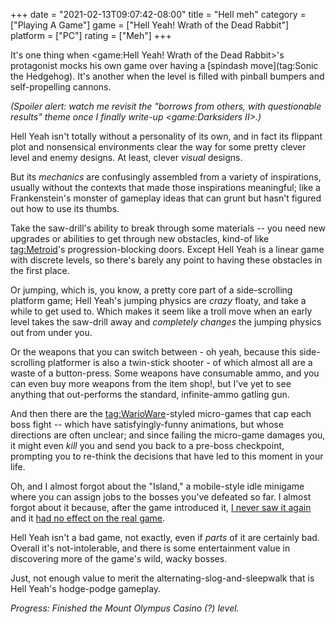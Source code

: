 +++
date = "2021-02-13T09:07:42-08:00"
title = "Hell meh"
category = ["Playing A Game"]
game = ["Hell Yeah! Wrath of the Dead Rabbit"]
platform = ["PC"]
rating = ["Meh"]
+++

It's one thing when <game:Hell Yeah! Wrath of the Dead Rabbit>'s protagonist mocks his own game over having a [spindash move](tag:Sonic the Hedgehog).  It's another when the level is filled with pinball bumpers and self-propelling cannons.

<i>(Spoiler alert: watch me revisit the "borrows from others, with questionable results" theme once I finally write-up <game:Darksiders II>.)</i>

Hell Yeah isn't totally without a personality of its own, and in fact its flippant plot and nonsensical environments clear the way for some pretty clever level and enemy designs.  At least, clever <i>visual</i> designs.

But its <i>mechanics</i> are confusingly assembled from a variety of inspirations, usually without the contexts that made those inspirations meaningful; like a Frankenstein's monster of gameplay ideas that can grunt but hasn't figured out how to use its thumbs.

Take the saw-drill's ability to break through some materials -- you need new upgrades or abilities to get through new obstacles, kind-of like <tag:Metroid>'s progression-blocking doors.  Except Hell Yeah is a linear game with discrete levels, so there's barely any point to having these obstacles in the first place.

Or jumping, which is, you know, a pretty core part of a side-scrolling platform game; Hell Yeah's jumping physics are <i>crazy</i> floaty, and take a while to get used to.  Which makes it seem like a troll move when an early level takes the saw-drill away and <i>completely changes</i> the jumping physics out from under you.

Or the weapons that you can switch between - oh yeah, because this side-scrolling platformer is also a twin-stick shooter - of which almost all are a waste of a button-press.  Some weapons have consumable ammo, and you can even buy more weapons from the item shop!, but I've yet to see anything that out-performs the standard, infinite-ammo gatling gun.

And then there are the <tag:WarioWare>-styled micro-games that cap each boss fight -- which have satisfyingly-funny animations, but whose directions are often unclear; and since failing the micro-game damages you, it might even <i>kill</i> you and send you back to a pre-boss checkpoint, prompting you to re-think the decisions that have led to this moment in your life.

Oh, and I almost forgot about the "Island," a mobile-style idle minigame where you can assign jobs to the bosses you've defeated so far.  I almost forgot about it because, after the game introduced it, <a href="https://gamefaqs.gamespot.com/boards/662411-hell-yeah-wrath-of-the-dead-rabbit/64379563">I never saw it again</a> and it <a href="https://gamefaqs.gamespot.com/boards/662361-hell-yeah-wrath-of-the-dead-rabbit/64196267">had no effect on the real game</a>.

Hell Yeah isn't a bad game, not exactly, even if <i>parts</i> of it are certainly bad.  Overall it's not-intolerable, and there is some entertainment value in discovering more of the game's wild, wacky bosses.

Just, not enough value to merit the alternating-slog-and-sleepwalk that is Hell Yeah's hodge-podge gameplay.

<i>Progress: Finished the Mount Olympus Casino (?) level.</i>
